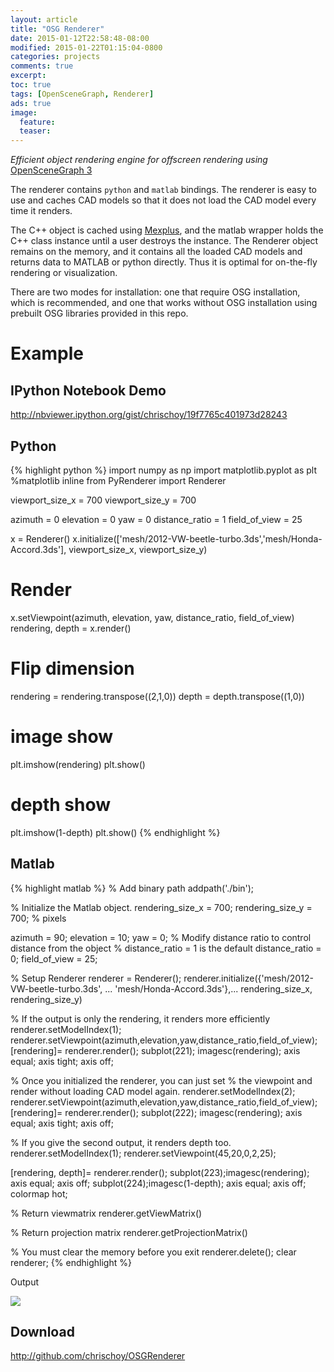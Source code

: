 ```yaml
---
layout: article
title: "OSG Renderer"
date: 2015-01-12T22:58:48-08:00
modified: 2015-01-22T01:15:04-0800
categories: projects
comments: true
excerpt:
toc: true
tags: [OpenSceneGraph, Renderer]
ads: true
image:
  feature:
  teaser:
---
```


*Efficient object rendering engine for offscreen rendering using* [OpenSceneGraph 3](https://github.com/openscenegraph/osg)

The renderer contains `python` and `matlab` bindings. The renderer is easy to use and caches CAD models so that it does not load the CAD model every time it renders.

The C++ object is cached using [Mexplus](https://github.com/kyamagu/mexplus), and the matlab wrapper holds the C++ class instance until a user destroys the instance. The Renderer object remains on the memory, and it contains all the loaded CAD models and returns data to MATLAB or python directly. Thus it is optimal for on-the-fly rendering or visualization.

There are two modes for installation: one that require OSG installation, which is recommended, and one that works without OSG installation using prebuilt OSG libraries provided in this repo.

Example
=======

IPython Notebook Demo
---------------------

<http://nbviewer.ipython.org/gist/chrischoy/19f7765c401973d28243>

Python
------

{% highlight python %}
import numpy as np
import matplotlib.pyplot as plt
%matplotlib inline
from PyRenderer import Renderer

viewport_size_x = 700
viewport_size_y = 700

azimuth = 0
elevation = 0
yaw = 0
distance_ratio = 1
field_of_view = 25

x = Renderer()
x.initialize(['mesh/2012-VW-beetle-turbo.3ds','mesh/Honda-Accord.3ds'],
              viewport_size_x, viewport_size_y)

# Render 
x.setViewpoint(azimuth, elevation, yaw, distance_ratio, field_of_view)
rendering, depth = x.render()

# Flip dimension
rendering = rendering.transpose((2,1,0))
depth = depth.transpose((1,0))

# image show
plt.imshow(rendering)
plt.show()

# depth show
plt.imshow(1-depth)
plt.show()
{% endhighlight %}

Matlab
-----

{% highlight matlab %}
% Add binary path
addpath('./bin');

% Initialize the Matlab object.
rendering_size_x = 700; rendering_size_y = 700; % pixels

azimuth = 90; elevation = 10; yaw = 0;
% Modify distance ratio to control distance from the object
% distance_ratio = 1 is the default
distance_ratio = 0; field_of_view = 25; 

% Setup Renderer
renderer = Renderer();
renderer.initialize({'mesh/2012-VW-beetle-turbo.3ds', ...
        'mesh/Honda-Accord.3ds'},...
        rendering_size_x, rendering_size_y)

% If the output is only the rendering, it renders more efficiently
renderer.setModelIndex(1);
renderer.setViewpoint(azimuth,elevation,yaw,distance_ratio,field_of_view);
[rendering]= renderer.render();
subplot(221);
imagesc(rendering); axis equal; axis tight; axis off;


% Once you initialized the renderer, you can just set 
% the viewpoint and render without loading CAD model again.
renderer.setModelIndex(2);
renderer.setViewpoint(azimuth,elevation,yaw,distance_ratio,field_of_view);
[rendering]= renderer.render();
subplot(222);
imagesc(rendering); axis equal; axis tight; axis off;



% If you give the second output, it renders depth too.
renderer.setModelIndex(1);
renderer.setViewpoint(45,20,0,2,25);

[rendering, depth]= renderer.render();
subplot(223);imagesc(rendering); axis equal; axis off;
subplot(224);imagesc(1-depth); axis equal; axis off; colormap hot;

% Return viewmatrix
renderer.getViewMatrix()

% Return projection matrix
renderer.getProjectionMatrix()

% You must clear the memory before you exit
renderer.delete(); clear renderer;
{% endhighlight %}

Output 

![](https://dl.dropboxusercontent.com/u/57360783/MatlabRenderer/rendering_with_depth.png)


Download
-------

<http://github.com/chrischoy/OSGRenderer>

